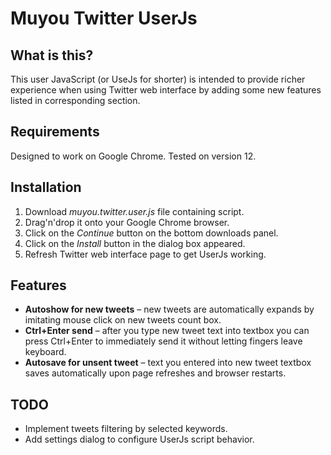 # Muyou Twitter UserJs

## What is this?

This user JavaScript (or UseJs for shorter) is intended to provide richer experience when using Twitter web interface by
adding some new features listed in corresponding section.

## Requirements

Designed to work on Google Chrome. Tested on version 12.

## Installation

1. Download *muyou.twitter.user.js* file containing script.
2. Drag'n'drop it onto your Google Chrome browser.
3. Click on the *Continue* button on the bottom downloads panel.
4. Click on the *Install* button in the dialog box appeared.
5. Refresh Twitter web interface page to get UserJs working.

## Features

* **Autoshow for new tweets** – new tweets are automatically expands by imitating mouse click on new tweets count box.
* **Ctrl+Enter send** – after you type new tweet text into textbox you can press Ctrl+Enter to immediately send it without letting fingers leave keyboard.
* **Autosave for unsent tweet** – text you entered into new tweet textbox saves automatically upon page refreshes and browser restarts.

## TODO

* Implement tweets filtering by selected keywords.
* Add settings dialog to configure UserJs script behavior.